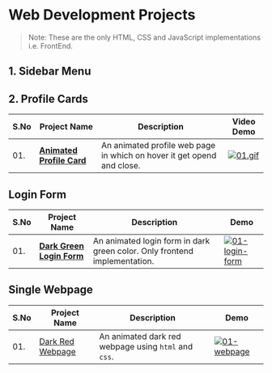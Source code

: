 # Web Development Projects

> Note: These are the only HTML, CSS and JavaScript implementations i.e. FrontEnd.

## 1. Sidebar Menu



## 2. Profile Cards

|S.No|Project Name|Description|Video Demo|
|---|---|---|---|
|01.|__[Animated Profile Card](https://github.com/dev-mdirfan/animated-profile-card.git)__|An animated profile web page in which on hover it get opend and close.|[![01.gif](gifs/01.animated-profile-card.gif)](https://github.com/dev-mdirfan/animated-profile-card.git)|


## Login Form

|S.No|Project Name|Description|Demo|
|---|---|---|---|
|01.|__[Dark Green Login Form](https://github.com/dev-mdirfan/dark-green-login-form.git)__|An animated login form in dark green color. Only frontend implementation. |[![01-login-form](gifs/01-login-form.gif)](https://github.com/dev-mdirfan/dark-green-login-form.git)|

## Single Webpage

|S.No|Project Name|Description|Demo|
|---|---|---|---|
|01.|[Dark Red Webpage](https://github.com/dev-mdirfan/01-dark-red-webpage.git)|An animated dark red webpage using `html` and `css`.|[![01-webpage](#)](https://github.com/dev-mdirfan/01-dark-red-webpage.git)|
